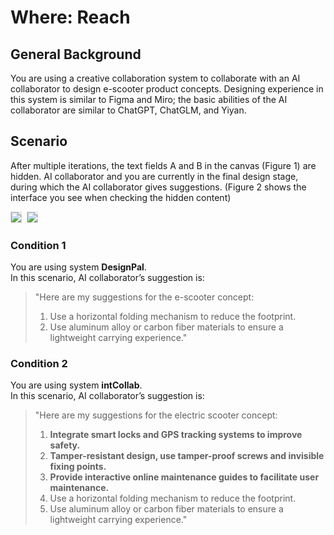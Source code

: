 # Where: Reach

## General Background
You are using a creative collaboration system to collaborate with an AI collaborator to design e-scooter product concepts. Designing experience in this system is similar to Figma and Miro; the basic abilities of the AI collaborator are similar to ChatGPT, ChatGLM, and Yiyan.

## Scenario
After multiple iterations, the text fields A and B in the canvas (Figure 1) are hidden. AI collaborator and you are currently in the final design stage, during which the AI ​​collaborator gives suggestions. (Figure 2 shows the interface you see when checking the hidden content)

<img src="img/RQ2/Where/Reach-intro.webp" style="border: .5px solid Gainsboro; max-width: 49%; margin-right: 4px;">
<img src="img/RQ2/Where/Reach-intro2.webp" style="border: .5px solid Gainsboro; max-width: 49%;">

### Condition 1
You are using system **DesignPal**.<br>
In this scenario, AI ​​collaborator’s suggestion is:

> "Here are my suggestions for the e-scooter concept:
> 1. Use a horizontal folding mechanism to reduce the footprint.
> 2. Use aluminum alloy or carbon fiber materials to ensure a lightweight carrying experience."

### Condition 2
You are using system **intCollab**.<br>
In this scenario, AI ​​collaborator’s suggestion is:

> "Here are my suggestions for the electric scooter concept:
> 1. **Integrate smart locks and GPS tracking systems to improve safety.**
> 2. **Tamper-resistant design, use tamper-proof screws and invisible fixing points.**
> 3. **Provide interactive online maintenance guides to facilitate user maintenance.**
> 4. Use a horizontal folding mechanism to reduce the footprint.
> 5. Use aluminum alloy or carbon fiber materials to ensure a lightweight carrying experience."